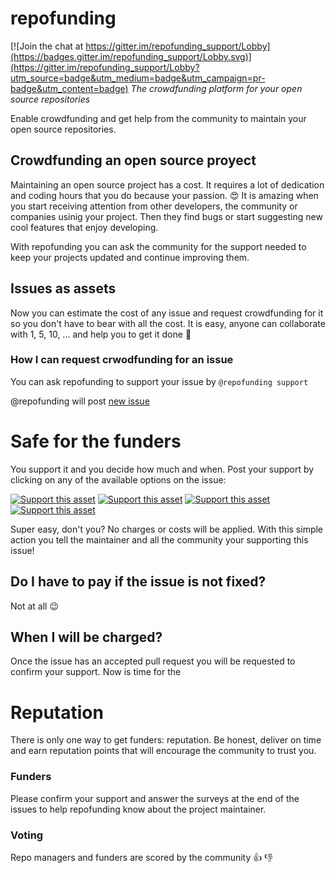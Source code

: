 # repofunding

[![Join the chat at https://gitter.im/repofunding_support/Lobby](https://badges.gitter.im/repofunding_support/Lobby.svg)](https://gitter.im/repofunding_support/Lobby?utm_source=badge&utm_medium=badge&utm_campaign=pr-badge&utm_content=badge)
*The crowdfunding platform for your open source repositories*

Enable crowdfunding and get help from the community to maintain your open source repositories.

## Crowdfunding an open source proyect
Maintaining an open source project has a cost. 
It requires a lot of dedication and coding hours that you do because your passion. 
:heart_eyes: It is amazing when you start receiving attention from other developers, the community or companies usinig your project. 
Then they find bugs or start suggesting new cool features that enjoy developing.

With repofunding you can ask the community for the support needed to keep your projects updated and continue improving them.

## Issues as assets
Now you can estimate the cost of any issue and request crowdfunding for it so you don't have to bear with all the cost.
It is easy, anyone can collaborate with 1, 5, 10, ... and help you to get it done :clap:

### How I can request crwodfunding for an issue
You can ask repofunding to support your issue by `@repofunding support`

@repofunding will post
[new issue](templates/new_issue.md)

# Safe for the funders
You support it and you decide how much and when. 
Post your support by clicking on any of the available options on the issue:

[![Support this asset](https://img.shields.io/badge/support-$1-lightgray.svg)](http://google.com.au/)
[![Support this asset](https://img.shields.io/badge/support-$5-blue.svg)](http://google.com.au/) 
[![Support this asset](https://img.shields.io/badge/support-$10-yellow.svg)](http://google.com.au/) 
[![Support this asset](https://img.shields.io/badge/support-$20-green.svg)](http://google.com.au/) 

Super easy, don't you? No charges or costs will be applied. 
With this simple action you tell the maintainer and all the community your supporting this issue!

## Do I have to pay if the issue is not fixed?
Not at all :wink:

## When I will be charged?
Once the issue has an accepted pull request you will be requested to confirm your support.
Now is time for the 

# Reputation
There is only one way to get funders: reputation. Be honest, deliver on time and earn reputation points that will encourage the community to trust you.

### Funders
Please confirm your support and answer the surveys at the end of the issues to help repofunding know about the project maintainer. 

### Voting
Repo managers and funders are scored by the community  :+1: :-1:



 

